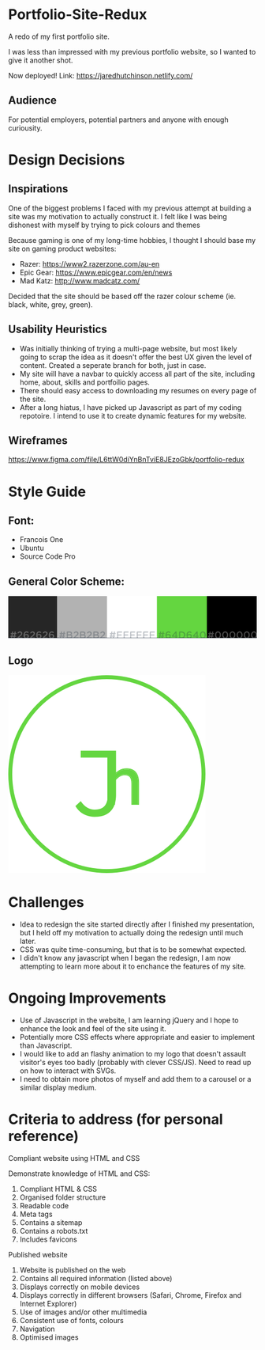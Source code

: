 # Portfolio-Site-Redux

A redo of my first portfolio site.

I was less than impressed with my previous portfolio website, so I wanted to give it another shot.

Now deployed!
Link: https://jaredhutchinson.netlify.com/

## Audience

For potential employers, potential partners and anyone with enough curiousity.

# Design Decisions

## Inspirations

One of the biggest problems I faced with my previous attempt at building a site was my motivation to actually construct it. I felt like I was being dishonest with myself by trying to pick colours and themes

Because gaming is one of my long-time hobbies, I thought I should base my site on gaming product websites:

* Razer: https://www2.razerzone.com/au-en
* Epic Gear: https://www.epicgear.com/en/news
* Mad Katz: http://www.madcatz.com/

Decided that the site should be based off the razer colour scheme (ie. black, white, grey, green).

## Usability Heuristics

* Was initially thinking of trying a multi-page website, but most likely going to scrap the idea as it doesn't offer the best UX given the level of content. Created a seperate branch for both, just in case.
* My site will have a navbar to quickly access all part of the site, including home, about, skills and portfoilio pages.
* There should easy access to downloading my resumes on every page of the site.
* After a long hiatus, I have picked up Javascript as part of my coding repotoire. I intend to use it to create dynamic features for my website.

## Wireframes

https://www.figma.com/file/L6ttW0diYnBnTviE8JEzoGbk/portfolio-redux

# Style Guide

## Font:

* Francois One
* Ubuntu
* Source Code Pro

## General Color Scheme:

![Color scheme](https://github.com/JazzHutchy/portfolio-site-redux/blob/ongoing-improvements/readme-images/color-scheme.png)

## Logo

![Logo](https://github.com/JazzHutchy/portfolio-site-redux/blob/ongoing-improvements/readme-images/logo.svg)

# Challenges

* Idea to redesign the site started directly after I finished my presentation, but I held off my motivation to actually doing the redesign until much later.
* CSS was quite time-consuming, but that is to be somewhat expected.
* I didn't know any javascript when I began the redesign, I am now attempting to learn more about it to enchance the features of my site.

# Ongoing Improvements

* Use of Javascript in the website, I am learning jQuery and I hope to enhance the look and feel of the site using it.
* Potentially more CSS effects where appropriate and easier to implement than Javascript.
* I would like to add an flashy animation to my logo that doesn't assault visitor's eyes too badly (probably with clever CSS/JS). Need to read up on how to interact with SVGs.
* I need to obtain more photos of myself and add them to a carousel or a similar display medium.

# Criteria to address (for personal reference)

Compliant website using HTML and CSS

Demonstrate knowledge of HTML and CSS:

1.  Compliant HTML & CSS
2.  Organised folder structure
3.  Readable code
4.  Meta tags
5.  Contains a sitemap
6.  Contains a robots.txt
7.  Includes favicons

Published website

1.  Website is published on the web
2.  Contains all required information (listed above)
3.  Displays correctly on mobile devices
4.  Displays correctly in different browsers (Safari, Chrome, Firefox and Internet Explorer)
5.  Use of images and/or other multimedia
6.  Consistent use of fonts, colours
7.  Navigation
8.  Optimised images
